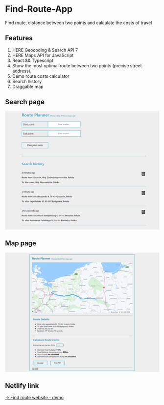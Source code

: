 # Find-Route-App

Find route, distance between two points and
calculate the costs of travel

## Features

1. HERE Geocoding & Search API 7
2. HERE Maps API for JavaScript
3. React && Typescript
4. Show the most optimal route between two points (precise street address).
5. Demo route costs calculator
6. Search history
7. Draggable map

## Search page

![ScreenShot](public/mdUtils/screenshot-search.png)

## Map page

![ScreenShot](public/mdUtils/screenshot-map.png)

## Netlify link

[-> Find route website - demo](https://reliable-gingersnap-0b799c.netlify.app/)
